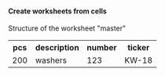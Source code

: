 <h4>Create worksheets from cells</h4>
<p>Structure of the worksheet "master"</p>
<table style="width:100%">
  <tr>
    <th>pcs</th>
    <th>description</th>
    <th>number</th>
    <th>ticker</th>
  </tr>
  <tr>
    <td>200</td>
    <td>washers</td>
    <td>123</td>
    <td>KW-18</td>
  </tr>
</table>
